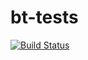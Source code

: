 # bt-tests

[![Build Status](https://travis-ci.org/mrc0mmand/bt-tests.svg?branch=master)](https://travis-ci.org/mrc0mmand/bt-tests)
